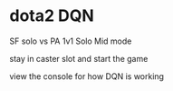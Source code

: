 # dota2 DQN
SF solo vs PA
1v1 Solo Mid mode

stay in caster slot and start the game

view the console for how DQN is working
